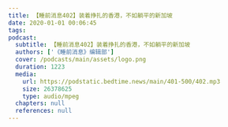 ```yaml
---
title: 【睡前消息402】装着挣扎的香港，不如躺平的新加坡
date: 2020-01-01 00:06:45
tags:
podcast:
  subtitle: 【睡前消息402】装着挣扎的香港，不如躺平的新加坡
  authors: ['《睡前消息》编辑部']
  cover: /podcasts/main/assets/logo.png
  duration: 1223
  media:
    url: https://podstatic.bedtime.news/main/401-500/402.mp3
    size: 26378625
    type: audio/mpeg
  chapters: null
  references: null
---
```

